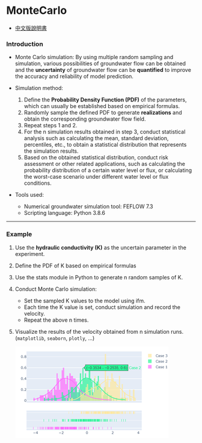 # MonteCarlo
* [中文版說明書](./README_%E4%B8%AD%E6%96%87.md)
### Introduction

* Monte Carlo simulation:
    By using multiple random sampling and simulation, various possibilities of groundwater flow can be obtained and the **uncertainty** of groundwater flow can be **quantified** to improve the accuracy and reliability of model prediction.

* Simulation method:

    1. Define the **Probability Density Function (PDF)** of the parameters, which can usually be established based on empirical formulas.
    2. Randomly sample the defined PDF to generate **realizations** and obtain the corresponding groundwater flow field.
    3. Repeat steps 1 and 2.
    4. For the n simulation results obtained in step 3, conduct statistical analysis such as calculating the mean, standard deviation, percentiles, etc., to obtain a statistical distribution that represents the simulation results.
    5. Based on the obtained statistical distribution, conduct risk assessment or other related applications, such as calculating the probability distribution of a certain water level or flux, or calculating the worst-case scenario under different water level or flux conditions.

* Tools used:
    * Numerical groundwater simulation tool: FEFLOW 7.3
    * Scripting language: Python 3.8.6

---

### Example

1. Use the **hydraulic conductivity (K)** as the uncertain parameter in the experiment.

2. Define the PDF of K based on empirical formulas

3. Use the stats module in Python to generate n random samples of K.

4. Conduct Monte Carlo simulation:
    * Set the sampled K values to the model using ifm.
    * Each time the K value is set, conduct simulation and record the velocity.
    * Repeat the above n times.

5. Visualize the results of the velocity obtained from n simulation runs. (`matplotlib`, `seaborn`, `plotly`, ...)

    ![](../images/2023-04-03-21-59-51.png)